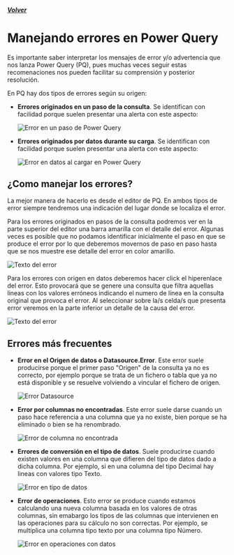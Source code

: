 ##### [Volver](/Curso-de-Herramientas-analiticas-para-auditoria-I/pages/Indice_curso.html)
<script src="https://kit.fontawesome.com/065728df02.js" crossorigin="anonymous"></script>

# Manejando errores en Power Query
 
Es importante saber interpretar los mensajes de error y/o advertencia que nos lanza Power Query (PQ), pues muchas veces seguir estas recomenaciones nos pueden facilitar su comprensión y posterior resolución.

En PQ hay dos tipos de errores según su origen:

* **Errores originados en un paso de la consulta**. Se identifican con facilidad porque suelen presentar una alerta con este aspecto:

    ![Error en un paso de Power Query](/Curso-de-Herramientas-analiticas-para-auditoria-I/images/ErrorPaso.png)

* **Errores originados por datos durante su carga**. Se identifican con facilidad porque suelen presentar una alerta con este aspecto:

    ![Error en datos al cargar en Power Query](/Curso-de-Herramientas-analiticas-para-auditoria-I/images/ErrorDatos.png)

## ¿Como manejar los errores?
La mejor manera de hacerlo es desde el editor de PQ. En ambos tipos de error siempre tendremos una indicación del lugar donde se localiza el error.

Para los errores originados en pasos de la consulta podremos ver en la parte superior del editor una barra amarilla con el detalle del error. Algunas veces es posible que no podamos identificar inicialmente el paso en que se produce el error por lo que deberemos movernos de paso en paso hasta que se nos muestre ese detalle del error en color amarillo.

![Texto del error](/Curso-de-Herramientas-analiticas-para-auditoria-I/images/TextoErrorPaso.png)

Para los errores con origen en datos deberemos hacer click el hiperenlace del error. Esto provocará que se genere una consulta que filtra aquellas lineas con los valores erróneos indicando el numero de línea en la consulta original que provoca el error. Al seleccionar sobre la/s celda/s que presenta error veremos en la parte inferior un detalle de la causa del error.

![Texto del error](/Curso-de-Herramientas-analiticas-para-auditoria-I/images/TextoErrorDato.png)

## Errores más frecuentes 

* **Error en el Origen de datos o Datasource.Error**. Este error suele producirse porque el primer paso "Origen" de la consulta ya no es correcto, por ejemplo porque se trata de un fichero o tabla que ya no está disponible y se resuelve volviendo a vincular el fichero de origen.

    ![Error Datasource](/Curso-de-Herramientas-analiticas-para-auditoria-I/images/ErrorDataSource.png)

* **Error por columnas no encontradas**. Este error suele darse cuando un paso hace referencia a una columna que ya no existe, bien porque se ha eliminado o bien se ha renombrado.

    ![Error de columna no encontrada](/Curso-de-Herramientas-analiticas-para-auditoria-I/images/ErrorColumnaNoEncontrada.png)

* **Errores de conversión en el tipo de datos**. Suele producirse cuando existen valores en una columna que difieren del tipo de datos dado a dicha columna. Por ejemplo, si en una columna del tipo Decimal hay lineas con valores tipo Texto.

    ![Error en tipo de datos](/Curso-de-Herramientas-analiticas-para-auditoria-I/images/ErrorTipoDatos.png)

* **Error de operaciones**. Esto error se produce cuando estamos calculando una nueva columna basada en los valores de otras columnas, sin emabargo los tipos de las columnas que intervienen en las operaciones para su cálculo no son correctas. Por ejemplo, se multiplica una columna tipo texto por una columna tipo Número.

    ![Error en operaciones con datos](/Curso-de-Herramientas-analiticas-para-auditoria-I/images/ErrorOperaciones.png)

